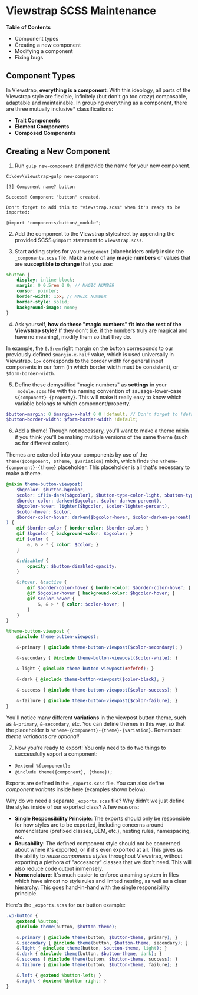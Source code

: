 

# Viewstrap SCSS Maintenance

**Table of Contents**
- Component types
- Creating a new component
- Modifying a component
- Fixing bugs

## Component Types

In Viewstrap, **everything is a component**. With this ideology, all parts of the Viewstrap style are flexible, infinitely (but don't go too crazy) composable, adaptable and maintainable. In grouping everything as a component, there are three mutually inclusive* classifications:

- **Trait Components**
- **Element Components**
- **Composed Components**

## Creating a New Component

1. Run `gulp new-component` and provide the name for your new component.

```
C:\dev\Viewstrap>gulp new-component

[?] Component name? button

Success! Component "button" created.

Don't forget to add this to "viewstrap.scss" when it's ready to be imported:

@import "components/button/_module";
```

2. Add the component to the Viewstrap stylesheet by appending the provided SCSS `@import` statement to `viewstrap.scss`.

3. Start adding styles for your `%component` (placeholders only!) inside the `_components.scss` file. Make a note of any **magic numbers** or values that are **susceptible to change** that you use:

```scss
%button {
    display: inline-block;
    margin: 0 0.5rem 0 0; // MAGIC NUMBER
    cursor: pointer;
    border-width: 1px; // MAGIC NUMBER
    border-style: solid;
    background-image: none;
}
```

4. Ask yourself, **how do these "magic numbers" fit into the rest of the Viewstrap style?** If they don't (i.e. if the numbers truly are magical and have no meaning), modify them so that they do.

In example, the `0.5rem` right margin on the button corresponds to our previously defined `$margin-x-half` value, which is used universally in Viewstrap. `1px` corresponds to the border width for general input components in our form (in which border width must be consistent), or `$form-border-width`.

5. Define these demystified "magic numbers" as **settings** in your `_module.scss` file with the naming convention of sausage-lower-case `${component}-{property}`. This will make it really easy to know which variable belongs to which component/property.

```scss
$button-margin: 0 $margin-x-half 0 0 !default; // Don't forget to !default all your settings!
$button-border-width: $form-border-width !default;
```

6. Add a theme! Though not necessary, you'll want to make a theme mixin if you think you'll be making multiple versions of the same theme (such as for different colors).

Themes are extended into your components by use of the `theme($component, $theme, $variation)` mixin, which finds the `%theme-{component}-{theme}` placeholder. This placeholder is all that's necessary to make a theme.

```scss
@mixin theme-button-viewpost(
    $bgcolor: $button-bgcolor,
    $color: if(is-dark($bgcolor), $button-type-color-light, $button-type-color-dark),
    $border-color: darken($bgcolor, $color-darken-percent),
    $bgcolor-hover: lighten($bgcolor, $color-lighten-percent),
    $color-hover: $color,
    $border-color-hover: darken($bgcolor-hover, $color-darken-percent)
) {
    @if $border-color { border-color: $border-color; }
    @if $bgcolor { background-color: $bgcolor; }
    @if $color {
        &, & > * { color: $color; }
    }

    &:disabled {
        opacity: $button-disabled-opacity;
    }

    &:hover, &:active {
        @if $border-color-hover { border-color: $border-color-hover; }
        @if $bgcolor-hover { background-color: $bgcolor-hover; }
        @if $color-hover {
            &, & > * { color: $color-hover; }
        }
    }
}

%theme-button-viewpost {
    @include theme-button-viewpost;

    &-primary { @include theme-button-viewpost($color-secondary); }

    &-secondary { @include theme-button-viewpost($color-white); }

    &-light { @include theme-button-viewpost(#efefef); }

    &-dark { @include theme-button-viewpost($color-black); }

    &-success { @include theme-button-viewpost($color-success); }
    
    &-failure { @include theme-button-viewpost($color-failure); }
}
```

You'll notice many different **variations** in the viewpost button theme, such as `&-primary`, `&-secondary`, etc. You can define themes in this way, so that the placeholder is `%theme-{component}-{theme}-{variation}`. Remember: *theme variations are optional!*

7. Now you're ready to export! You only need to do two things to successfully export a component:
- `@extend %{component};`
- `@include theme({component}, {theme});`

Exports are defined in the `_exports.scss` file. You can also define *component variants* inside here (examples shown below).

Why do we need a separate `_exports.scss` file? Why didn't we just define the styles inside of our exported class? A few reasons:
- **Single Responsibility Principle**: The exports should only be responsible for how styles are to be exported, including concerns around nomenclature (prefixed classes, BEM, etc.), nesting rules, namespacing, etc.
- **Reusability**: The defined component style should not be concerned about where it's exported, or if it's even exported at all. This gives us the ability to *reuse components styles* throughout Viewstrap, without exporting a plethora of "accessory" classes that we don't need. This will also reduce code output immensely.
- **Nomenclature**: It's much easier to enforce a naming system in files which have almost no style rules and limited nesting, as well as a clear hierarchy. This goes hand-in-hand with the single responsibility principle.

Here's the `_exports.scss` for our button example:

```scss
.vp-button {
    @extend %button;
    @include theme(button, $button-theme);

    &.primary { @include theme(button, $button-theme, primary); }
    &.secondary { @include theme(button, $button-theme, secondary); }
    &.light { @include theme(button, $button-theme, light); }
    &.dark { @include theme(button, $button-theme, dark); }
    &.success { @include theme(button, $button-theme, success); }
    &.failure { @include theme(button, $button-theme, failure); }

    &.left { @extend %button-left; }
    &.right { @extend %button-right; }
}
```
